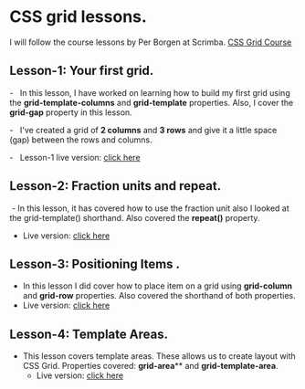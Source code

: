 # CSS grid lessons.

I will follow the course lessons by Per Borgen at Scrimba. [CSS Grid Course](https://scrimba.com/g/gR8PTE)

## **Lesson-1: Your first grid**.

-   In this lesson, I have worked on learning how to build my first grid using the **grid-template-columns** and **grid-template** properties. Also, I cover the **grid-gap** property in this lesson.

-   I've created a grid of **2 columns** and **3 rows** and give it a little space (gap) between the rows and columns.

-   Lesson-1 live version: [click here](https://heero83.github.io/grids/grids-lesson-1/index.html)
   
## **Lesson-2: Fraction units and repeat**.

 -  In this lesson, it has covered how to use the fraction unit also I looked at the grid-template() shorthand.
  Also covered the **repeat()** property.

  - Live version: [click here](https://heero83.github.io/grids/grids-lesson-2/index.html)

## **Lesson-3: Positioning Items** .

-   In this lesson I did cover how to place item on a grid using **grid-column** and **grid-row** properties. Also covered the shorthand of both properties.
  - Live version: [click here](https://heero83.github.io/grids/grids-lesson-3/index.html)

## **Lesson-4: Template Areas**.

- This lesson covers template areas. These allows us to create layout with CSS Grid. Properties covered: **grid-area**** and **grid-template-area**.
  - Live version: [click here](https://heero83.github.io/grids/grids-lesson-4/index.html)
